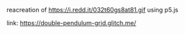 reacreation of https://i.redd.it/032t60gs8at81.gif using p5.js

link: https://double-pendulum-grid.glitch.me/
